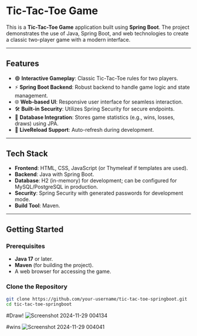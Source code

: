 # Tic-Tac-Toe Game

This is a **Tic-Tac-Toe Game** application built using **Spring Boot**. The project demonstrates the use of Java, Spring Boot, and web technologies to create a classic two-player game with a modern interface.

---

## Features
- 🟢 **Interactive Gameplay**: Classic Tic-Tac-Toe rules for two players.
- ⚡ **Spring Boot Backend**: Robust backend to handle game logic and state management.
- 🌐 **Web-based UI**: Responsive user interface for seamless interaction.
- 🛠️ **Built-in Security**: Utilizes Spring Security for secure endpoints.
- 💾 **Database Integration**: Stores game statistics (e.g., wins, losses, draws) using JPA.
- 🔄 **LiveReload Support**: Auto-refresh during development.

---

## Tech Stack
- **Frontend**: HTML, CSS, JavaScript (or Thymeleaf if templates are used).
- **Backend**: Java with Spring Boot.
- **Database**: H2 (in-memory) for development; can be configured for MySQL/PostgreSQL in production.
- **Security**: Spring Security with generated passwords for development mode.
- **Build Tool**: Maven.

---

## Getting Started

### Prerequisites
- **Java 17** or later.
- **Maven** (for building the project).
- A web browser for accessing the game.

### Clone the Repository
```bash
git clone https://github.com/your-username/tic-tac-toe-springboot.git
cd tic-tac-toe-springboot
```
#Draw!
![Screenshot 2024-11-29 004134](https://github.com/user-attachments/assets/4e9b0b9c-1865-4609-90ef-fca56cb924cf)

#wins
![Screenshot 2024-11-29 004041](https://github.com/user-attachments/assets/514b9276-8695-4a36-bb6a-dd1deb04caf0)

